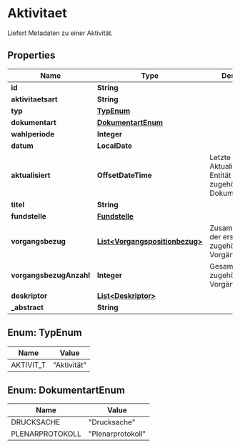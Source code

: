

# Aktivitaet

Liefert Metadaten zu einer Aktivität.

## Properties

| Name | Type | Description | Notes |
|------------ | ------------- | ------------- | -------------|
|**id** | **String** |  |  |
|**aktivitaetsart** | **String** |  |  |
|**typ** | [**TypEnum**](#TypEnum) |  |  |
|**dokumentart** | [**DokumentartEnum**](#DokumentartEnum) |  |  |
|**wahlperiode** | **Integer** |  |  |
|**datum** | **LocalDate** |  |  |
|**aktualisiert** | **OffsetDateTime** | Letzte Aktualisierung der Entität oder des zugehörigen Dokuments |  |
|**titel** | **String** |  |  |
|**fundstelle** | [**Fundstelle**](Fundstelle.md) |  |  |
|**vorgangsbezug** | [**List&lt;Vorgangspositionbezug&gt;**](Vorgangspositionbezug.md) | Zusammenfassung der ersten 4 zugehörigen Vorgänge |  [optional] |
|**vorgangsbezugAnzahl** | **Integer** | Gesamtzahl der zugehörigen Vorgänge |  |
|**deskriptor** | [**List&lt;Deskriptor&gt;**](Deskriptor.md) |  |  [optional] |
|**_abstract** | **String** |  |  [optional] |



## Enum: TypEnum

| Name | Value |
|---- | -----|
| AKTIVIT_T | &quot;Aktivität&quot; |



## Enum: DokumentartEnum

| Name | Value |
|---- | -----|
| DRUCKSACHE | &quot;Drucksache&quot; |
| PLENARPROTOKOLL | &quot;Plenarprotokoll&quot; |



